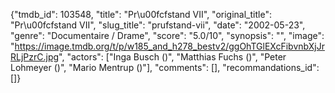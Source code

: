 {"tmdb_id": 103548, "title": "Pr\u00fcfstand VII", "original_title": "Pr\u00fcfstand VII", "slug_title": "prufstand-vii", "date": "2002-05-23", "genre": "Documentaire / Drame", "score": "5.0/10", "synopsis": "", "image": "https://image.tmdb.org/t/p/w185_and_h278_bestv2/ggOhTGlEXcFibvnbXjJrRLjPzrC.jpg", "actors": ["Inga Busch ()", "Matthias Fuchs ()", "Peter Lohmeyer ()", "Mario Mentrup ()"], "comments": [], "recommandations_id": []}